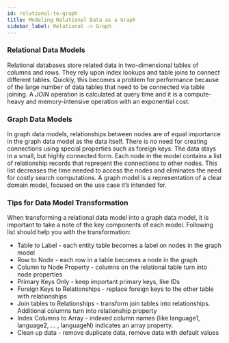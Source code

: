 ```yaml
---
id: relational-to-graph
title: Modeling Relational Data as a Graph
sidebar_label: Relational -> Graph
---
```


### Relational Data Models

Relational databases store related data in two-dimensional tables of columns and
rows. They rely upon index lookups and table joins to connect different tables.
Quickly, this becomes a problem for performance because of the large number of
data tables that need to be connected via table joining. A *JOIN* operation is
calculated at query time and it is a compute-heavy and memory-intensive
operation with an exponential cost.

### Graph Data Models

In graph data models, relationships between nodes are of equal importance in the
graph data model as the data itself. There is no need for creating connections
using special properties such as foreign keys. The data stays in a small, but
highly connected form. Each node in the model contains a list of relationship
records that represent the connections to other nodes. This list decreases the
time needed to access the nodes and eliminates the need for costly search
computations. A graph model is a representation of a clear domain model, focused
on the use case it’s intended for.


### Tips for Data Model Transformation

When transforming a relational data model into a graph data model, it is
important to take a note of the key components of each model. Following list
should help you with the transformation:

* Table to Label - each entity table becomes a label on nodes in the graph model
* Row to Node - each row in a table becomes a node in the graph
* Column to Node Property - columns on the relational table turn into node
  properties
* Primary Keys Only - keep important primary keys, like IDs
* Foreign Keys to Relationships - replace foreign keys to the other table with
  relationships
* Join tables to Relationships - transform join tables into relationships.
  Additional columns turn into relationship property
* Index Columns to Array - indexed column names (like language1, language2, ...
  , languageN) indicates an array property.
* Clean up data - remove duplicate data, remove data with default values

